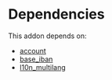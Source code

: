# Dependencies

This addon depends on:

- [account](https://github.com/bringout/oca-ocb-accounting/tree/1c86482d8238e19ed78579629f21cd46d51a058e/odoo-bringout-oca-ocb-account)
- [base_iban](https://github.com/bringout/oca-ocb-core/tree/680f309d65868a57afe7e3be0f9905cc2a7043fb/odoo-bringout-oca-ocb-base_iban)
- [l10n_multilang](https://github.com/bringout/oca-ocb-l10n_me-africa/tree/9c7284f001ca468190a7302dec2083d02459e775/odoo-bringout-oca-ocb-l10n_multilang)
